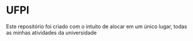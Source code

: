 # UFPI
Este repositório foi criado com o intuito de alocar em um único lugar, todas as minhas atividades da universidade
